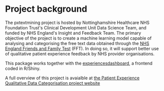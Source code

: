 # Project background

The pxtextmining project is hosted by Nottinghamshire Healthcare NHS Foundation Trust's Clinical Development Unit Data Science Team, and funded by NHS England's Insight and Feedback Team. The primary objective of the project is to create a machine learning model capable of analysing and categorising the free text data obtained through the [NHS England Friends and Family Test](https://www.england.nhs.uk/fft/) (FFT). In doing so, it will support better use of qualitative patient experience feedback by NHS provider organisations.

This package works together with the [experiencesdashboard](https://github.com/CDU-data-science-team/experiencesdashboard), a frontend coded in R/Shiny.

A full overview of this project is avaialble at [the Patient Experience Qualitative Data Categorisation project website](https://cdu-data-science-team.github.io/PatientExperience-QDC/)
